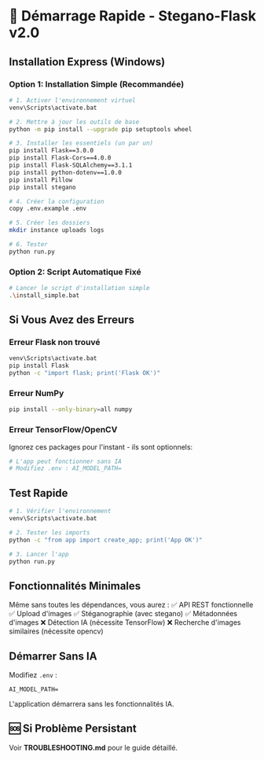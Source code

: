 # 🚀 Démarrage Rapide - Stegano-Flask v2.0

## Installation Express (Windows)

### Option 1: Installation Simple (Recommandée)

```bash
# 1. Activer l'environnement virtuel
venv\Scripts\activate.bat

# 2. Mettre à jour les outils de base
python -m pip install --upgrade pip setuptools wheel

# 3. Installer les essentiels (un par un)
pip install Flask==3.0.0
pip install Flask-Cors==4.0.0
pip install Flask-SQLAlchemy==3.1.1
pip install python-dotenv==1.0.0
pip install Pillow
pip install stegano

# 4. Créer la configuration
copy .env.example .env

# 5. Créer les dossiers
mkdir instance uploads logs

# 6. Tester
python run.py
```

### Option 2: Script Automatique Fixé

```bash
# Lancer le script d'installation simple
.\install_simple.bat
```

## Si Vous Avez des Erreurs

### Erreur Flask non trouvé
```bash
venv\Scripts\activate.bat
pip install Flask
python -c "import flask; print('Flask OK')"
```

### Erreur NumPy
```bash
pip install --only-binary=all numpy
```

### Erreur TensorFlow/OpenCV
Ignorez ces packages pour l'instant - ils sont optionnels:
```bash
# L'app peut fonctionner sans IA
# Modifiez .env : AI_MODEL_PATH=
```

## Test Rapide

```bash
# 1. Vérifier l'environnement
venv\Scripts\activate.bat

# 2. Tester les imports
python -c "from app import create_app; print('App OK')"

# 3. Lancer l'app
python run.py
```

## Fonctionnalités Minimales

Même sans toutes les dépendances, vous aurez :
✅ API REST fonctionnelle
✅ Upload d'images
✅ Stéganographie (avec stegano)
✅ Métadonnées d'images
❌ Détection IA (nécessite TensorFlow)
❌ Recherche d'images similaires (nécessite opencv)

## Démarrer Sans IA

Modifiez `.env` :
```
AI_MODEL_PATH=
```

L'application démarrera sans les fonctionnalités IA.

## 🆘 Si Problème Persistant

Voir **TROUBLESHOOTING.md** pour le guide détaillé.
